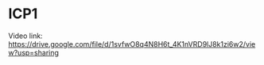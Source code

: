 # ICP1                  
Video link:  https://drive.google.com/file/d/1svfwO8q4N8H6t_4K1nVRD9lJ8k1zi6w2/view?usp=sharing
